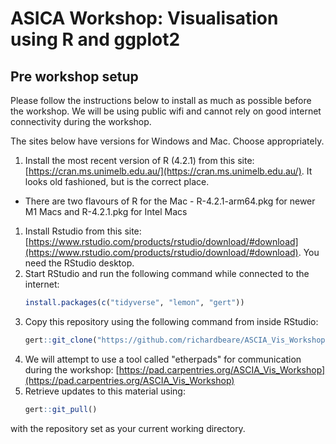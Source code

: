 # ASICA Workshop: Visualisation using R and ggplot2

## Pre workshop setup

Please follow the instructions below to install as much as possible
before the workshop. We will be using public wifi and cannot rely
on good internet connectivity during the workshop.

The sites below have versions for Windows and Mac. Choose appropriately.

1. Install the most recent version of R (4.2.1) from this site: [https://cran.ms.unimelb.edu.au/](https://cran.ms.unimelb.edu.au/). It looks old fashioned, but is the correct place.
* There are two flavours of R for the Mac - R-4.2.1-arm64.pkg for newer M1 Macs and R-4.2.1.pkg for Intel Macs
1. Install Rstudio from this site: [https://www.rstudio.com/products/rstudio/download/#download](https://www.rstudio.com/products/rstudio/download/#download). You need the RStudio desktop.
1. Start RStudio and run the following command while connected to the internet:
    ```R
    install.packages(c("tidyverse", "lemon", "gert"))
    ```
1. Copy this repository using the following command from inside RStudio:
    ```R
    gert::git_clone("https://github.com/richardbeare/ASCIA_Vis_Workshop.git", "ASCIA_Vis_Workshop")
    ```
1. We will attempt to use a tool called "etherpads" for communication during the workshop:
[https://pad.carpentries.org/ASCIA_Vis_Workshop](https://pad.carpentries.org/ASCIA_Vis_Workshop)
1. Retrieve updates to this material using:
    ```R
    gert::git_pull()
    ```
with the repository set as your current working directory.
